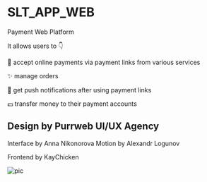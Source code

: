 # SLT_APP_WEB
Payment Web Platform

It allows users to 👇

💸 accept online payments via payment links from various services

✨ manage orders

🌟 get push notifications after using payment links

💵 transfer money to their payment accounts

Design by Purrweb UI/UX Agency
----------------------------------
Interface by Anna Nikonorova
Motion by Alexandr Logunov

Frontend by KayChicken

![pic](https://github.com/KayChicken/SLT_APP_WEBSITE/assets/105989236/5bbf4556-d477-4e93-a7b6-8aeff7b48742)

